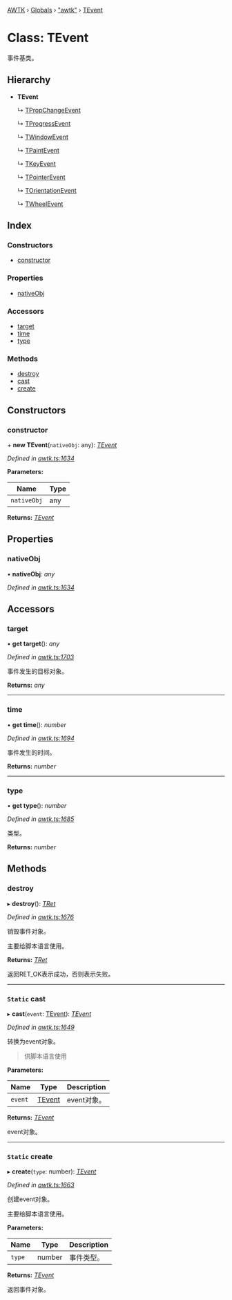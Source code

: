 [AWTK](../README.md) › [Globals](../globals.md) › ["awtk"](../modules/_awtk_.md) › [TEvent](_awtk_.tevent.md)

# Class: TEvent

事件基类。

## Hierarchy

* **TEvent**

  ↳ [TPropChangeEvent](_awtk_.tpropchangeevent.md)

  ↳ [TProgressEvent](_awtk_.tprogressevent.md)

  ↳ [TWindowEvent](_awtk_.twindowevent.md)

  ↳ [TPaintEvent](_awtk_.tpaintevent.md)

  ↳ [TKeyEvent](_awtk_.tkeyevent.md)

  ↳ [TPointerEvent](_awtk_.tpointerevent.md)

  ↳ [TOrientationEvent](_awtk_.torientationevent.md)

  ↳ [TWheelEvent](_awtk_.twheelevent.md)

## Index

### Constructors

* [constructor](_awtk_.tevent.md#constructor)

### Properties

* [nativeObj](_awtk_.tevent.md#nativeobj)

### Accessors

* [target](_awtk_.tevent.md#target)
* [time](_awtk_.tevent.md#time)
* [type](_awtk_.tevent.md#type)

### Methods

* [destroy](_awtk_.tevent.md#destroy)
* [cast](_awtk_.tevent.md#static-cast)
* [create](_awtk_.tevent.md#static-create)

## Constructors

###  constructor

\+ **new TEvent**(`nativeObj`: any): *[TEvent](_awtk_.tevent.md)*

*Defined in [awtk.ts:1634](https://github.com/zlgopen/awtk-binding/blob/d304871/tools/code_gen/js/output/awtk.ts#L1634)*

**Parameters:**

Name | Type |
------ | ------ |
`nativeObj` | any |

**Returns:** *[TEvent](_awtk_.tevent.md)*

## Properties

###  nativeObj

• **nativeObj**: *any*

*Defined in [awtk.ts:1634](https://github.com/zlgopen/awtk-binding/blob/d304871/tools/code_gen/js/output/awtk.ts#L1634)*

## Accessors

###  target

• **get target**(): *any*

*Defined in [awtk.ts:1703](https://github.com/zlgopen/awtk-binding/blob/d304871/tools/code_gen/js/output/awtk.ts#L1703)*

事件发生的目标对象。

**Returns:** *any*

___

###  time

• **get time**(): *number*

*Defined in [awtk.ts:1694](https://github.com/zlgopen/awtk-binding/blob/d304871/tools/code_gen/js/output/awtk.ts#L1694)*

事件发生的时间。

**Returns:** *number*

___

###  type

• **get type**(): *number*

*Defined in [awtk.ts:1685](https://github.com/zlgopen/awtk-binding/blob/d304871/tools/code_gen/js/output/awtk.ts#L1685)*

类型。

**Returns:** *number*

## Methods

###  destroy

▸ **destroy**(): *[TRet](../enums/_awtk_.tret.md)*

*Defined in [awtk.ts:1676](https://github.com/zlgopen/awtk-binding/blob/d304871/tools/code_gen/js/output/awtk.ts#L1676)*

销毁事件对象。

主要给脚本语言使用。

**Returns:** *[TRet](../enums/_awtk_.tret.md)*

返回RET_OK表示成功，否则表示失败。

___

### `Static` cast

▸ **cast**(`event`: [TEvent](_awtk_.tevent.md)): *[TEvent](_awtk_.tevent.md)*

*Defined in [awtk.ts:1649](https://github.com/zlgopen/awtk-binding/blob/d304871/tools/code_gen/js/output/awtk.ts#L1649)*

转换为event对象。

> 供脚本语言使用

**Parameters:**

Name | Type | Description |
------ | ------ | ------ |
`event` | [TEvent](_awtk_.tevent.md) | event对象。  |

**Returns:** *[TEvent](_awtk_.tevent.md)*

event对象。

___

### `Static` create

▸ **create**(`type`: number): *[TEvent](_awtk_.tevent.md)*

*Defined in [awtk.ts:1663](https://github.com/zlgopen/awtk-binding/blob/d304871/tools/code_gen/js/output/awtk.ts#L1663)*

创建event对象。

主要给脚本语言使用。

**Parameters:**

Name | Type | Description |
------ | ------ | ------ |
`type` | number | 事件类型。  |

**Returns:** *[TEvent](_awtk_.tevent.md)*

返回事件对象。

